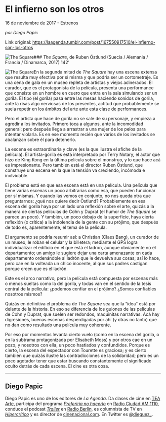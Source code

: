 # El infierno son los otros



16 de noviembre de 2017 - Estrenos

_por Diego Papic_

Link original: https://laagenda.tumblr.com/post/167550917510/el-infierno-son-los-otros

![The Square](https://64.media.tumblr.com/e8f476855e7328e27e22f248e02f7143/tumblr_inline_pk0l8ufyEN1t6q87u_500.jpg)### *The Square*, de Ruben Östlund (Suecia / Alemania / Francia / Dinamarca, 2017) 142’

![The Square](https://64.media.tumblr.com/e8f476855e7328e27e22f248e02f7143/tumblr_inline_pk0l8ufyEN1t6q87u_400.jpg)En la segunda mitad de *The Square* hay una escena extensa que resulta muy efectiva por sí misma y que podría ser un cortometraje. Es una cena de gala en un museo repleta de artistas y viejos adinerados. El curador, que es el protagonista de la película, presenta una performance que consiste en un hombre en cuero que entra en la sala simulando ser un gorila. El tipo (el gorila) pasa entre las mesas haciendo sonidos de gorila, ante la risas algo nerviosas de los presentes, actitud que probablemente se suela repetir en los ámbitos del arte ante esta clase de performances.

Pero el artista que hace de gorila no se sale de su personaje, y empieza a agredir a los invitados. Primero toca a algunos, ante la incomodidad general; pero después llega a arrastrar a una mujer de los pelos para intentar violarla. Es en ese momento recién que varios de los invitados se abalanzan sobre él para detenerlo.

La escena es extraordinaria y clave (es la que ilustra el afiche de la película). El artista-gorila es está interpretado por Terry Notary, el actor que hizo de King Kong en la última película sobre el monstruo, y lo que hace acá es impresionante. Pero también está el director Ruben Östlund, que construye una escena en la que la tensión va creciendo, incómoda e inolvidable.

El problema está en que esa escena está en una película. Una película que tiene varias escenas un poco arbitrarias como esa, que pueden funcionar por sí mismas. Y cuando las vemos en conjunto, no nos queda otra que preguntarnos: ¿qué nos quiere decir Östlund? Probablemente en esa escena del gorila haya por un lado una reflexión sobre el arte, quizás a la manera de ciertas películas de Cohn y Duprat (el humor de *The Square* se parece un poco). Y también, un poco debajo de la superficie, haya cierta reflexión (o crítica) a la indolencia de la gente con su prójimo, que después de todo es, aparentemente, el tema de la película.

El argumento se podría resumir así: a Christian (Claes Bang), un curador de un museo, le roban el celular y la billetera; mediante el GPS logra individualizar el edificio en el que está el ladrón, aunque obviamente no el departamento; un amigo le sugiere dejar una carta amenazante en cada departamento ordenándole al ladrón que le devuelva sus cosas; así lo hace, pero cae en la volteada un chico inocente, al que sus padres castigan porque creen que es el ladrón.

Este es el arco narrativo, pero la película está compuesta por escenas más o menos sueltas como la del gorila, y todas van en el sentido de la tesis central de la película: ¿podemos confiar en el prójimo? ¿Somos confiables nosotros mismos?

Quizás en definitiva el problema de *The Square* sea que la “idea” está por delante de la historia. En eso se diferencia de los guiones de las películas de Cohn y Duprat, que suelen ser redondos, maquinitas narrativas. Acá hay digresiones, buenas escenas desperdigadas por ahí (y otras no tanto) que no dan como resultado una película muy coherente.

Por eso por momentos levanta cierto vuelo (como en la escena del gorila, o en la subtrama protagonizada por Elisabeth Moss) y por otros cae en un pozo, y nosotros con ella, un poco hastiados y confundidos. Porque es cierto, la escena del espectador con Tourette es graciosa; y es cierto también que quizás ilustre las contradicciones de la solidaridad; pero es un poco agotador tener que estar buscando constantemente el significado oculto detrás de cada escena. El cine es otra cosa.

  




---

 Diego Papic
------------

 Diego Papic es uno de los editores de *La Agenda*. Da clases de cine en [TEA Arte](http://tea-arte.com.ar/), participa del programa *[Preferiría no hacerlo](http://preferiria-no-hacerlo.tumblr.com/)* en [Radio Ciudad AM 1110](http://www.buenosaires.gob.ar/radiociudad), conduce el podcast *[Trailer](http://www.radioberlin.com.ar/programas/trailer)* en [Radio Berlín](http://www.radioberlin.com.ar/), es columnista de TV en *[Hipercrítico](http://hipercritico.com/)* y es director de [cinenacional.com](http://www.cinenacional.com/). En Twitter es [@dieguez\_](https://twitter.com/dieguez_). 

